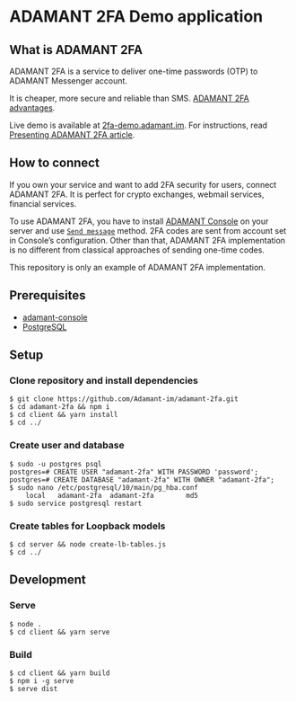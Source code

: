# ADAMANT 2FA Demo application
## What is ADAMANT 2FA
ADAMANT 2FA is a service to deliver one-time passwords (OTP) to ADAMANT Messenger account. 

It is cheaper, more secure and reliable than SMS. [ADAMANT 2FA advantages](https://medium.com/adamant-im/adamant-is-working-on-a-perfect-2fa-solution-15280b8a3349).

Live demo is available at [2fa-demo.adamant.im](https://2fa-demo.adamant.im/signup). For instructions, read [Presenting ADAMANT 2FA article](https://medium.com/adamant-im/presenting-adamant-2fa-838db2322f7a).

## How to connect
If you own your service and want to add 2FA security for users, connect ADAMANT 2FA. It is perfect for crypto exchanges, webmail services, financial services.

To use ADAMANT 2FA, you have to install [ADAMANT Console](https://github.com/Adamant-im/adamant-console) on your server and use [`Send message`](https://github.com/Adamant-im/adamant-console/wiki/Available-Commands#message) method. 2FA codes are sent from account set in Console’s configuration. Other than that, ADAMANT 2FA implementation is no different from classical approaches of sending one-time codes.

This repository is only an example of ADAMANT 2FA implementation. 

## Prerequisites
* [adamant-console](https://github.com/Adamant-im/adamant-console/wiki/Installation-and-configuration)
* [PostgreSQL](https://www.postgresql.org/download/)

## Setup
### Clone repository and install dependencies
    $ git clone https://github.com/Adamant-im/adamant-2fa.git
    $ cd adamant-2fa && npm i
    $ cd client && yarn install
    $ cd ../
### Create user and database
    $ sudo -u postgres psql
    postgres=# CREATE USER "adamant-2fa" WITH PASSWORD 'password';
    postgres=# CREATE DATABASE "adamant-2fa" WITH OWNER "adamant-2fa";
    $ sudo nano /etc/postgresql/10/main/pg_hba.conf
        local   adamant-2fa  adamant-2fa        md5
    $ sudo service postgresql restart
### Create tables for Loopback models
    $ cd server && node create-lb-tables.js
    $ cd ../
## Development
### Serve
    $ node .
    $ cd client && yarn serve
### Build
    $ cd client && yarn build
    $ npm i -g serve
    $ serve dist
